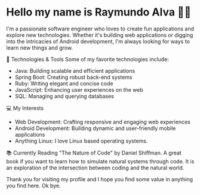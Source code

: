 # Hello my name is Raymundo Alva 👋🏻

I'm a passionate software engineer who loves to create fun applications and explore new technologies. Whether it's building web applications or digging into the intricacies of Android development, I'm always looking for ways to learn new things and grow.

🚀 Technologies & Tools
Some of my favorite technologies include:

- Java: Building scalable and efficient applications
- Spring Boot: Creating robust back-end systems
- Ruby: Writing elegant and concise code
- JavaScript: Enhancing user experiences on the web
- SQL: Managing and querying databases

💻 My Interests
- Web Development: Crafting responsive and engaging web experiences
- Android Development: Building dynamic and user-friendly mobile applications
- Anything Linux: I love Linux based operating systems.

📚 Currently Reading
"The Nature of Code" by Daniel Shiffman. A great book if you want to learn how to simulate natural systems through code. It is an exploration of the intersection between coding and the natural world.

Thank you for visiting my profile and I hope you find some value in anything you find here. Ok bye.


<!--
**rayalva407/rayalva407** is a ✨ _special_ ✨ repository because its `README.md` (this file) appears on your GitHub profile.

Here are some ideas to get you started:

- 🔭 I’m currently working on ...
- 🌱 I’m currently learning ...
- 👯 I’m looking to collaborate on ...
- 🤔 I’m looking for help with ...
- 💬 Ask me about ...
- 📫 How to reach me: ...
- 😄 Pronouns: ...
- ⚡ Fun fact: ...
-->
